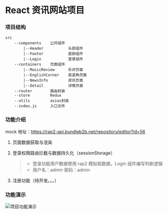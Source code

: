 # React 资讯网站项目

### 项目结构

```
src
    --components    公共组件
        |--Header           头部组件
        |--Footer           底部组件
        |--Login            登录组件
    --containers    页面组件
        |--MusicReview      乐评页面
        |--EnglishCorner    英语角页面
        |--NewsInfo         资讯页面
        |--Detail           详情页面
    --router        路由封装
    --store         Redux
    --utils         axios封装
    --index.js      入口文件
```

### 功能介绍

mock 地址：https://rap2-api.bundleb2b.net/repository/editor?id=56

1. 页面数据获取与渲染

2. 登录权限路由拦截与数据持久化（sessionStorage）

   > - 登录功能用户数据使用 rap2 模拟假数据，Login 组件编写判断逻辑
   > - 用户名：admin 密码：admin

3. 注册功能（待开发。。。）

### 功能演示

![项目功能演示](./项目功能演示.gif)
